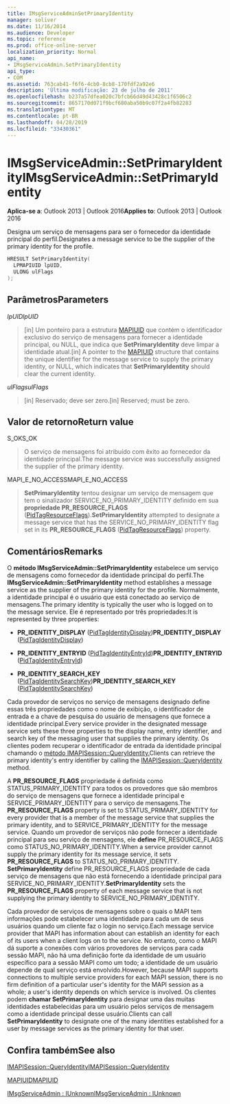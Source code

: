 ```yaml
---
title: IMsgServiceAdminSetPrimaryIdentity
manager: soliver
ms.date: 11/16/2014
ms.audience: Developer
ms.topic: reference
ms.prod: office-online-server
localization_priority: Normal
api_name:
- IMsgServiceAdmin.SetPrimaryIdentity
api_type:
- COM
ms.assetid: 763cab41-f6f6-4cb0-8cb8-170fdf2a92e6
description: 'Última modificação: 23 de julho de 2011'
ms.openlocfilehash: b237a57dfea020c7bfcb66d49d43428c1f6506c2
ms.sourcegitcommit: 8657170d071f9bcf680aba50b9c07f2a4fb82283
ms.translationtype: MT
ms.contentlocale: pt-BR
ms.lasthandoff: 04/28/2019
ms.locfileid: "33430361"
---
```

# <a name="imsgserviceadminsetprimaryidentity"></a><span data-ttu-id="e1a2f-103">IMsgServiceAdmin::SetPrimaryIdentity</span><span class="sxs-lookup"><span data-stu-id="e1a2f-103">IMsgServiceAdmin::SetPrimaryIdentity</span></span>

  
  
<span data-ttu-id="e1a2f-104">**Aplica-se a**: Outlook 2013 | Outlook 2016</span><span class="sxs-lookup"><span data-stu-id="e1a2f-104">**Applies to**: Outlook 2013 | Outlook 2016</span></span> 
  
<span data-ttu-id="e1a2f-105">Designa um serviço de mensagens para ser o fornecedor da identidade principal do perfil.</span><span class="sxs-lookup"><span data-stu-id="e1a2f-105">Designates a message service to be the supplier of the primary identity for the profile.</span></span>
  
```cpp
HRESULT SetPrimaryIdentity(
  LPMAPIUID lpUID,
  ULONG ulFlags  
);
```

## <a name="parameters"></a><span data-ttu-id="e1a2f-106">Parâmetros</span><span class="sxs-lookup"><span data-stu-id="e1a2f-106">Parameters</span></span>

 <span data-ttu-id="e1a2f-107">_lpUID_</span><span class="sxs-lookup"><span data-stu-id="e1a2f-107">_lpUID_</span></span>
  
> <span data-ttu-id="e1a2f-108">[in] Um ponteiro para a estrutura [MAPIUID](mapiuid.md) que contém o identificador exclusivo do serviço de mensagens para fornecer a identidade principal, ou NULL, que indica que **SetPrimaryIdentity** deve limpar a identidade atual.</span><span class="sxs-lookup"><span data-stu-id="e1a2f-108">[in] A pointer to the [MAPIUID](mapiuid.md) structure that contains the unique identifier for the message service to supply the primary identity, or NULL, which indicates that **SetPrimaryIdentity** should clear the current identity.</span></span> 
    
 <span data-ttu-id="e1a2f-109">_ulFlags_</span><span class="sxs-lookup"><span data-stu-id="e1a2f-109">_ulFlags_</span></span>
  
> <span data-ttu-id="e1a2f-110">[in] Reservado; deve ser zero.</span><span class="sxs-lookup"><span data-stu-id="e1a2f-110">[in] Reserved; must be zero.</span></span>
    
## <a name="return-value"></a><span data-ttu-id="e1a2f-111">Valor de retorno</span><span class="sxs-lookup"><span data-stu-id="e1a2f-111">Return value</span></span>

<span data-ttu-id="e1a2f-112">S_OK</span><span class="sxs-lookup"><span data-stu-id="e1a2f-112">S_OK</span></span> 
  
> <span data-ttu-id="e1a2f-113">O serviço de mensagens foi atribuído com êxito ao fornecedor da identidade principal.</span><span class="sxs-lookup"><span data-stu-id="e1a2f-113">The message service was successfully assigned the supplier of the primary identity.</span></span>
    
<span data-ttu-id="e1a2f-114">MAPI_E_NO_ACCESS</span><span class="sxs-lookup"><span data-stu-id="e1a2f-114">MAPI_E_NO_ACCESS</span></span> 
  
> <span data-ttu-id="e1a2f-115">**SetPrimaryIdentity** tentou designar um serviço de mensagem que tem o sinalizador SERVICE_NO_PRIMARY_IDENTITY definido em sua **propriedade PR_RESOURCE_FLAGS** ([PidTagResourceFlags](pidtagresourceflags-canonical-property.md)).</span><span class="sxs-lookup"><span data-stu-id="e1a2f-115">**SetPrimaryIdentity** attempted to designate a message service that has the SERVICE_NO_PRIMARY_IDENTITY flag set in its **PR_RESOURCE_FLAGS** ([PidTagResourceFlags](pidtagresourceflags-canonical-property.md)) property.</span></span>
    
## <a name="remarks"></a><span data-ttu-id="e1a2f-116">Comentários</span><span class="sxs-lookup"><span data-stu-id="e1a2f-116">Remarks</span></span>

<span data-ttu-id="e1a2f-117">O **método IMsgServiceAdmin::SetPrimaryIdentity** estabelece um serviço de mensagens como fornecedor da identidade principal do perfil.</span><span class="sxs-lookup"><span data-stu-id="e1a2f-117">The **IMsgServiceAdmin::SetPrimaryIdentity** method establishes a message service as the supplier of the primary identity for the profile.</span></span> <span data-ttu-id="e1a2f-118">Normalmente, a identidade principal é o usuário que está conectado ao serviço de mensagens.</span><span class="sxs-lookup"><span data-stu-id="e1a2f-118">The primary identity is typically the user who is logged on to the message service.</span></span> <span data-ttu-id="e1a2f-119">Ele é representado por três propriedades:</span><span class="sxs-lookup"><span data-stu-id="e1a2f-119">It is represented by three properties:</span></span> 
  
- <span data-ttu-id="e1a2f-120">**PR_IDENTITY_DISPLAY** ([PidTagIdentityDisplay](pidtagidentitydisplay-canonical-property.md))</span><span class="sxs-lookup"><span data-stu-id="e1a2f-120">**PR_IDENTITY_DISPLAY** ([PidTagIdentityDisplay](pidtagidentitydisplay-canonical-property.md))</span></span>
    
- <span data-ttu-id="e1a2f-121">**PR_IDENTITY_ENTRYID** ([PidTagIdentityEntryId](pidtagidentityentryid-canonical-property.md))</span><span class="sxs-lookup"><span data-stu-id="e1a2f-121">**PR_IDENTITY_ENTRYID** ([PidTagIdentityEntryId](pidtagidentityentryid-canonical-property.md))</span></span>
    
- <span data-ttu-id="e1a2f-122">**PR_IDENTITY_SEARCH_KEY** ([PidTagIdentitySearchKey](pidtagidentitysearchkey-canonical-property.md))</span><span class="sxs-lookup"><span data-stu-id="e1a2f-122">**PR_IDENTITY_SEARCH_KEY** ([PidTagIdentitySearchKey](pidtagidentitysearchkey-canonical-property.md))</span></span>
    
<span data-ttu-id="e1a2f-123">Cada provedor de serviços no serviço de mensagens designado define essas três propriedades como o nome de exibição, o identificador de entrada e a chave de pesquisa do usuário de mensagens que fornece a identidade principal.</span><span class="sxs-lookup"><span data-stu-id="e1a2f-123">Every service provider in the designated message service sets these three properties to the display name, entry identifier, and search key of the messaging user that supplies the primary identity.</span></span> <span data-ttu-id="e1a2f-124">Os clientes podem recuperar o identificador de entrada da identidade principal chamando o [método IMAPISession::QueryIdentity.](imapisession-queryidentity.md)</span><span class="sxs-lookup"><span data-stu-id="e1a2f-124">Clients can retrieve the primary identity's entry identifier by calling the [IMAPISession::QueryIdentity](imapisession-queryidentity.md) method.</span></span> 
  
<span data-ttu-id="e1a2f-125">A **PR_RESOURCE_FLAGS** propriedade é definida como STATUS_PRIMARY_IDENTITY para todos os provedores que são membros do serviço de mensagens que fornece a identidade principal e SERVICE_PRIMARY_IDENTITY para o serviço de mensagens.</span><span class="sxs-lookup"><span data-stu-id="e1a2f-125">The **PR_RESOURCE_FLAGS** property is set to STATUS_PRIMARY_IDENTITY for every provider that is a member of the message service that supplies the primary identity, and to SERVICE_PRIMARY_IDENTITY for the message service.</span></span> <span data-ttu-id="e1a2f-126">Quando um provedor de serviços não pode fornecer a identidade principal para seu serviço de mensagens, ele **define** PR_RESOURCE_FLAGS como STATUS_NO_PRIMARY_IDENTITY.</span><span class="sxs-lookup"><span data-stu-id="e1a2f-126">When a service provider cannot supply the primary identity for its message service, it sets **PR_RESOURCE_FLAGS** to STATUS_NO_PRIMARY_IDENTITY.</span></span> <span data-ttu-id="e1a2f-127">**SetPrimaryIdentity** define  PR_RESOURCE_FLAGS propriedade de cada serviço de mensagens que não está fornecendo a identidade principal para SERVICE_NO_PRIMARY_IDENTITY.</span><span class="sxs-lookup"><span data-stu-id="e1a2f-127">**SetPrimaryIdentity** sets the **PR_RESOURCE_FLAGS** property of each message service that is not supplying the primary identity to SERVICE_NO_PRIMARY_IDENTITY.</span></span> 
  
<span data-ttu-id="e1a2f-128">Cada provedor de serviços de mensagens sobre o quais o MAPI tem informações pode estabelecer uma identidade para cada um de seus usuários quando um cliente faz o login no serviço.</span><span class="sxs-lookup"><span data-stu-id="e1a2f-128">Each message service provider that MAPI has information about can establish an identity for each of its users when a client logs on to the service.</span></span> <span data-ttu-id="e1a2f-129">No entanto, como o MAPI dá suporte a conexões com vários provedores de serviços para cada sessão MAPI, não há uma definição forte da identidade de um usuário específico para a sessão MAPI como um todo; a identidade de um usuário depende de qual serviço está envolvido.</span><span class="sxs-lookup"><span data-stu-id="e1a2f-129">However, because MAPI supports connections to multiple service providers for each MAPI session, there is no firm definition of a particular user's identity for the MAPI session as a whole; a user's identity depends on which service is involved.</span></span> <span data-ttu-id="e1a2f-130">Os clientes podem **chamar SetPrimaryIdentity** para designar uma das muitas identidades estabelecidas para um usuário pelos serviços de mensagem como a identidade principal desse usuário.</span><span class="sxs-lookup"><span data-stu-id="e1a2f-130">Clients can call **SetPrimaryIdentity** to designate one of the many identities established for a user by message services as the primary identity for that user.</span></span> 
  
## <a name="see-also"></a><span data-ttu-id="e1a2f-131">Confira também</span><span class="sxs-lookup"><span data-stu-id="e1a2f-131">See also</span></span>



[<span data-ttu-id="e1a2f-132">IMAPISession::QueryIdentity</span><span class="sxs-lookup"><span data-stu-id="e1a2f-132">IMAPISession::QueryIdentity</span></span>](imapisession-queryidentity.md)
  
[<span data-ttu-id="e1a2f-133">MAPIUID</span><span class="sxs-lookup"><span data-stu-id="e1a2f-133">MAPIUID</span></span>](mapiuid.md)
  
[<span data-ttu-id="e1a2f-134">IMsgServiceAdmin : IUnknown</span><span class="sxs-lookup"><span data-stu-id="e1a2f-134">IMsgServiceAdmin : IUnknown</span></span>](imsgserviceadminiunknown.md)

